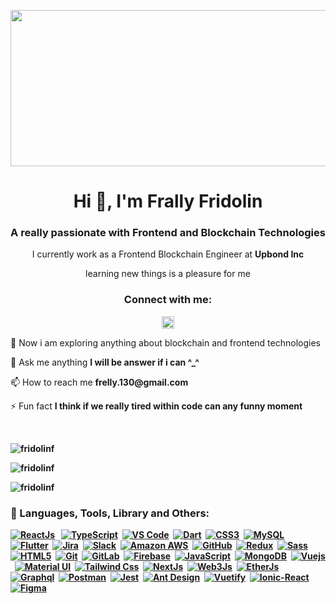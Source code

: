 <p align="center">
  <img
    src="https://media.giphy.com/media/v1.Y2lkPTc5MGI3NjExNmZmNDNhMjVmYTU2YTRiMTEzNDljZGFiZmZlN2Q3ZjMyZGIwNzAwYyZjdD1n/UPqYp2tj61XlBhlPbH/giphy-downsized.gif"
    width="550"
    height="250"
  />
</p>

<h1 align="center">Hi 👋, I'm Frally Fridolin</h1>
<h3 align="center">A really passionate with Frontend and Blockchain Technologies</h3>
<p align="center">I currently work as a Frontend Blockchain Engineer at <b>Upbond Inc</b></p>
<p align="center">learning new things is a pleasure for me</p>

<h3 align="center">Connect with me:</h3>
<p align="center">
  <a href="https://linkedin.com/in/frallyfridolin" target="blank"
    ><img
      align="center"
      src="https://img.shields.io/badge/LinkedIn-blue?style=for-the-badge&logo=linkedin&logoColor=white"
      alt="frallyfridolin"
      height="20"
    />
  </a>
</p>

<p>🌱 Now i am exploring anything about blockchain and frontend technologies</p> 
<p>💬 Ask me anything <b>I will be answer if i can ^_^</b></p>
<p>📫 How to reach me <b>frelly.130@gmail.com</b></p>
<p>⚡ Fun fact <b>I think if we really tired within code can any funny moment<b></p>
 
 <br/>
<p>
  <img
    src="https://github-readme-stats.vercel.app/api/top-langs?username=fridolinf&show_icons=true&locale=en&layout=compact"
    alt="fridolinf"
  />
</p>
<p>
  <img
    src="https://github-readme-streak-stats.herokuapp.com/?user=fridolinf&"
    alt="fridolinf"
  />
</p>
<p>
  <img
    src="https://github-readme-stats.vercel.app/api?username=fridolinf&show_icons=true&locale=en"
    alt="fridolinf"
  />
</p>

<h3 align="left">📘 Languages, Tools, Library and Others:</h3>
<p dir="auto">
  <a
    target="_blank"
    rel="noopener noreferrer nofollow"
    href="https://legacy.reactjs.org/docs/getting-started.html"
    ><img  src="https://camo.githubusercontent.com/9473136680d36bbe33b63c3bd69c9f3d1060c09a5a7f8c7c3e7352630f835051/687474703a2f2f696d672e736869656c64732e696f2f62616467652f2d52656163742d3631444146423f7374796c653d666c61742d737175617265266c6f676f3d7265616374266c6f676f436f6c6f723d7768697465"
      alt="ReactJs"
      data-canonical-src="http://img.shields.io/badge/-React-61DAFB?style=flat-square&amp;logo=react&amp;logoColor=white"
      style="max-width: 100%"
  /></a>
  &nbsp;
  <a
    target="_blank"
    rel="noopener noreferrer nofollow"
    href="https://www.typescriptlang.org/docs/"
    ><img
      src="https://camo.githubusercontent.com/d60afb008bc0bcde7ea8720637928cb02c0f9a6d795dad7382f688a17e7515de/68747470733a2f2f696d672e736869656c64732e696f2f62616467652f2d547970655363726970742d3030374143433f7374796c653d666c61742d737175617265266c6f676f3d74797065736372697074266c6f676f436f6c6f723d7768697465"
      alt="TypeScript"
      data-canonical-src="https://img.shields.io/badge/-TypeScript-007ACC?style=flat-square&amp;logo=typescript&amp;logoColor=white"
      style="max-width: 100%"
  /></a>&nbsp;
  <a
    target="_blank"
    rel="noopener noreferrer nofollow"
    href="https://code.visualstudio.com/docs"
    ><img
      src="https://camo.githubusercontent.com/628cf2c5af3d27a49b5a801dc6f15a92872edba5d47252681baf2e6de00876b5/687474703a2f2f696d672e736869656c64732e696f2f62616467652f2d5653253230436f64652d3030374143433f7374796c653d666c61742d737175617265266c6f676f3d76697375616c2d73747564696f2d636f6465266c6f676f436f6c6f723d7768697465"
      alt="VS Code"
      data-canonical-src="http://img.shields.io/badge/-VS%20Code-007ACC?style=flat-square&amp;logo=visual-studio-code&amp;logoColor=white"
      style="max-width: 100%"
  /></a>&nbsp;
  <a
    target="_blank"
    rel="noopener noreferrer nofollow"
    href="https://dart.dev/guides"
    ><img
      src="https://camo.githubusercontent.com/951255cbc5195d8f66c4e6e69b7f760a66293b4f8436c51cd75814f535dcd646/68747470733a2f2f696d672e736869656c64732e696f2f62616467652f2d446172742d3031373543323f7374796c653d666c61742d737175617265266c6f676f3d64617274266c6f676f436f6c6f723d7768697465"
      alt="Dart"
      data-canonical-src="https://img.shields.io/badge/-Dart-0175C2?style=flat-square&amp;logo=dart&amp;logoColor=white"
      style="max-width: 100%"
  /></a>&nbsp;
  <a
    target="_blank"
    rel="noopener noreferrer nofollow"
    href="https://www.w3.org/Style/CSS/specs.en.html"
    ><img
      src="https://camo.githubusercontent.com/19d98ab99fe0a1a5c00ef27920be3ada8548f2476877db0598960ac2a5f8788d/68747470733a2f2f696d672e736869656c64732e696f2f62616467652f2d435353332d2532333135373242363f7374796c653d666c61742d737175617265266c6f676f3d63737333"
      alt="CSS3"
      data-canonical-src="https://img.shields.io/badge/-CSS3-%231572B6?style=flat-square&amp;logo=css3"
      style="max-width: 100%"
  /></a>&nbsp;
  <a
    target="_blank"
    rel="noopener noreferrer nofollow"
    href="https://www.mysql.com/"
    ><img
      src="https://camo.githubusercontent.com/5f426e7509033750f1403f9afd43c3a342838b4e292545d10ebac6c2b295d723/68747470733a2f2f696d672e736869656c64732e696f2f62616467652f2d4d7953514c2d3333363739313f7374796c653d666c61742d737175617265266c6f676f3d6d7973716c266c6f676f436f6c6f723d7768697465"
      alt="MySQL"
      data-canonical-src="https://img.shields.io/badge/-MySQL-336791?style=flat-square&amp;logo=mysql&amp;logoColor=white"
      style="max-width: 100%"
  /></a>&nbsp;
  <a
    target="_blank"
    rel="noopener noreferrer nofollow"
    href="https://flutter.dev/"
    ><img
      src="https://camo.githubusercontent.com/cd7c6d34e4a77bda44813a48f9c3f463419cec3b525b4442fcf926bac44cc87b/68747470733a2f2f696d672e736869656c64732e696f2f62616467652f2d466c75747465722d3032353639423f7374796c653d666c61742d737175617265266c6f676f3d666c7574746572266c6f676f436f6c6f723d7768697465"
      alt="Flutter"
      data-canonical-src="https://img.shields.io/badge/-Flutter-02569B?style=flat-square&amp;logo=flutter&amp;logoColor=white"
      style="max-width: 100%"
  /></a>&nbsp;
  <a
    target="_blank"
    rel="noopener noreferrer nofollow"
    href="https://www.atlassian.com/software/jira"
    ><img
      src="https://camo.githubusercontent.com/8aa25227808b44c8e9332a4041c13d1a5d8561707a5954e8f5942e026fa94972/68747470733a2f2f696d672e736869656c64732e696f2f62616467652f2d4a6972612d3030353243433f7374796c653d666c61742d737175617265266c6f676f3d6a697261"
      alt="Jira"
      data-canonical-src="https://img.shields.io/badge/-Jira-0052CC?style=flat-square&amp;logo=jira"
      style="max-width: 100%"
  /></a>&nbsp;
  <a
    target="_blank"
    rel="noopener noreferrer nofollow"
    href="https://slack.com/"
    ><img
      src="https://camo.githubusercontent.com/1a90a651445c34a00918363812378f3627ecba2a588cf46fc97eddd372621975/68747470733a2f2f696d672e736869656c64732e696f2f62616467652f2d536c61636b2d3441313534423f7374796c653d666c61742d737175617265266c6f676f3d736c61636b"
      alt="Slack"
      data-canonical-src="https://img.shields.io/badge/-Slack-4A154B?style=flat-square&amp;logo=slack"
      style="max-width: 100%"
  /></a>&nbsp;
  <a
    target="_blank"
    rel="noopener noreferrer nofollow"
    href="https://aws.amazon.com/"
    ><img
      src="https://camo.githubusercontent.com/282b2f6fd357547560aea23fe59d11ee43c27713b159c506701d16be783a54dc/687474703a2f2f696d672e736869656c64732e696f2f62616467652f2d41616d617a6f6e2532304157532d3233324633453f7374796c653d666c61742d737175617265266c6f676f3d616d617a6f6e266c6f676f436f6c6f723d7768697465"
      alt="Amazon AWS"
      data-canonical-src="http://img.shields.io/badge/-Aamazon%20AWS-232F3E?style=flat-square&amp;logo=amazon&amp;logoColor=white"
      style="max-width: 100%"
  /></a>&nbsp;
  <a
    target="_blank"
    rel="noopener noreferrer nofollow"
    href="https://github.com/"
    ><img
      src="https://camo.githubusercontent.com/85dc47a56a4e73ae7b6e64b3b4416785497e74219ae179ae8faaaca10d5a78d9/68747470733a2f2f696d672e736869656c64732e696f2f62616467652f2d4769744875622d3138313731373f7374796c653d666c61742d737175617265266c6f676f3d676974687562"
      alt="GitHub"
      data-canonical-src="https://img.shields.io/badge/-GitHub-181717?style=flat-square&amp;logo=github"
      style="max-width: 100%"
  /></a>&nbsp;
  <a
    target="_blank"
    rel="noopener noreferrer nofollow"
    href="https://redux.js.org/"
    ><img
      src="https://camo.githubusercontent.com/5ffd853b0824728d0a8ce1f5dd3634891bb73fe5c560b423eb45c0e34be4581c/68747470733a2f2f696d672e736869656c64732e696f2f62616467652f2d52656475782d3736344142433f7374796c653d666c61742d737175617265266c6f676f3d7265647578266c6f676f436f6c6f723d7768697465"
      alt="Redux"
      data-canonical-src="https://img.shields.io/badge/-Redux-764ABC?style=flat-square&amp;logo=redux&amp;logoColor=white"
      style="max-width: 100%"
  /></a>&nbsp;
  <a
    target="_blank"
    rel="noopener noreferrer nofollow"
    href="https://sass-lang.com/"
    ><img
      src="https://camo.githubusercontent.com/3a614f93d4893477e939c786b82de81783536e728117efffeaa67cc163ab70c6/68747470733a2f2f696d672e736869656c64732e696f2f62616467652f2d536173732d2532334343363639393f7374796c653d666c61742d737175617265266c6f676f3d73617373266c6f676f436f6c6f723d7768697465"
      alt="Sass"
      data-canonical-src="https://img.shields.io/badge/-Sass-%23CC6699?style=flat-square&amp;logo=sass&amp;logoColor=white"
      style="max-width: 100%"
  /></a>&nbsp;
  <a
    target="_blank"
    rel="noopener noreferrer nofollow"
    href="https://dev.w3.org/html5/spec-LC/"
    ><img
      src="https://camo.githubusercontent.com/211b30282c9908364f7f1c179854e57e72921e167dd1716f9f9dbc98f9310f27/68747470733a2f2f696d672e736869656c64732e696f2f62616467652f2d48544d4c352d2532334534344432373f7374796c653d666c61742d737175617265266c6f676f3d68746d6c35266c6f676f436f6c6f723d7768697465"
      alt="HTML5"
      data-canonical-src="https://img.shields.io/badge/-HTML5-%23E44D27?style=flat-square&amp;logo=html5&amp;logoColor=white"
      style="max-width: 100%"
  /></a>&nbsp;
  <a
    target="_blank"
    rel="noopener noreferrer nofollow"
    href="https://git-scm.com/"
    ><img
      src="https://camo.githubusercontent.com/e96231df11043e86a1e70c128b3136b7d5bc61b525b0c1052b929f9e9e977b49/68747470733a2f2f696d672e736869656c64732e696f2f62616467652f2d4769742d2532334630353033323f7374796c653d666c61742d737175617265266c6f676f3d676974266c6f676f436f6c6f723d7768697465"
      alt="Git"
      data-canonical-src="https://img.shields.io/badge/-Git-%23F05032?style=flat-square&amp;logo=git&amp;logoColor=white"
      style="max-width: 100%"
  /></a>&nbsp;
  <a
    target="_blank"
    rel="noopener noreferrer nofollow"
    href="https://gitlab.com/"
    ><img
      src="https://camo.githubusercontent.com/8f508457694c79415044e70ad8d151c0ceb08dda3f46f9544ff205eff8f04d79/68747470733a2f2f696d672e736869656c64732e696f2f62616467652f2d4769744c61622d4643413132313f7374796c653d666c61742d737175617265266c6f676f3d6769746c6162266c6f676f436f6c6f723d7768697465"
      alt="GitLab"
      data-canonical-src="https://img.shields.io/badge/-GitLab-FCA121?style=flat-square&amp;logo=gitlab&amp;logoColor=white"
      style="max-width: 100%"
  /></a>&nbsp;
  <a
    target="_blank"
    rel="noopener noreferrer nofollow"
    href="https://firebase.google.com/?hl=id"
    ><img
      src="https://camo.githubusercontent.com/d62a03a381740713bc897842fd808ccd4972f10236467fc8bc3f3072de16890f/68747470733a2f2f696d672e736869656c64732e696f2f62616467652f2d46697265626173652d4646434132383f7374796c653d666c61742d737175617265266c6f676f3d6669726562617365266c6f676f436f6c6f723d7768697465"
      alt="Firebase"
      data-canonical-src="https://img.shields.io/badge/-Firebase-FFCA28?style=flat-square&amp;logo=firebase&amp;logoColor=white"
      style="max-width: 100%"
  /></a>&nbsp;
  <a
    target="_blank"
    rel="noopener noreferrer nofollow"
    href="https://developer.mozilla.org/en-US/docs/Web/JavaScript"
    ><img
      src="https://camo.githubusercontent.com/f2a365ec79dc8bd871e4e2ab36a00c305c6eb4393092a1fa8ba956473f87d220/687474703a2f2f696d672e736869656c64732e696f2f62616467652f2d4a6176615363726970742d4637444631453f7374796c653d666c61742d737175617265266c6f676f3d6a617661736372697074266c6f676f436f6c6f723d7768697465"
      alt="JavaScript"
      data-canonical-src="http://img.shields.io/badge/-JavaScript-F7DF1E?style=flat-square&amp;logo=javascript&amp;logoColor=white"
      style="max-width: 100%"
  /></a>&nbsp;
  <a
    target="_blank"
    rel="noopener noreferrer nofollow"
    href="https://www.mongodb.com/"
    ><img
      src="https://camo.githubusercontent.com/46b4c427531526e4e743a8902104d139676f557aa646d5a8e3ac2c40a4467bc0/687474703a2f2f696d672e736869656c64732e696f2f62616467652f2d4d6f6e676f44422d3437413234383f7374796c653d666c61742d737175617265266c6f676f3d6d6f6e676f6462266c6f676f436f6c6f723d7768697465"
      alt="MongoDB"
      data-canonical-src="http://img.shields.io/badge/-MongoDB-47A248?style=flat-square&amp;logo=mongodb&amp;logoColor=white"
      style="max-width: 100%"
  /></a>&nbsp;
  <a
    target="_blank"
    rel="noopener noreferrer nofollow"
    href="https://vuejs.org/"
    ><img
      src="https://img.shields.io/badge/Vue.js-35495E?style=flat-square&logo=vuedotjs&logoColor=4FC08D"
      alt="Vuejs"
      data-canonical-src="https://img.shields.io/badge/Vue.js-35495E?style=flat-square&logo=vuedotjs&logoColor=4FC08D"
      style="max-width: 100%"
  /></a>&nbsp;
  <a
    target="_blank"
    rel="noopener noreferrer nofollow"
    href="https://mui.com/"
    ><img
      src="https://img.shields.io/badge/-MUI-1768da?logo=mui&logoColor=white&style=flat-square"
      alt="Material UI"
      data-canonical-src="http://img.shields.io/badge/-MUI-1768da?logo=mui&logoColor=1b1bdd&style=flat-square"
      style="max-width: 100%"
  /></a>&nbsp;
  <a
    target="_blank"
    rel="noopener noreferrer nofollow"
    href="https://tailwindui.com/"
    ><img
      src="https://img.shields.io/badge/-Tailwind-06B6D4?logo=tailwindcss&logoColor=white&style=flat-square"
      alt="Tailwind Css"
      data-canonical-src="http://img.shields.io/badge/-Tailwind-06B6D4?logo=tailwindcss&logoColor=1b1bdd&style=flat-square"
      style="max-width: 100%"
  /></a>&nbsp;
  <a
    target="_blank"
    rel="noopener noreferrer nofollow"
    href="https://nextjs.org/"
    ><img
      src="https://img.shields.io/badge/NextJs-black?style=flat-square&logo=next.js&logoColor=ffffff"
      alt="NextJs"
      data-canonical-src="https://img.shields.io/badge/NextJs-black?style=flat-square&logo=next.js&logoColor=ffffff"
      style="max-width: 100%"
  /></a>&nbsp;
  <a
    target="_blank"
    rel="noopener noreferrer nofollow"
    href="https://web3js.readthedocs.io/en/v1.8.2/"
    ><img
      src="https://img.shields.io/badge/-Web3Js-grey?style=flat-square&logo=web3.js&logoColor=F16822"
      alt="Web3Js"
      data-canonical-src="https://img.shields.io/badge/-Web3Js-grey?style=flat-square&logo=web3.js&logoColor=F16822"
      style="max-width: 100%"
  /></a>&nbsp;
  <a
    target="_blank"
    rel="noopener noreferrer nofollow"
    href="https://docs.ethers.org/v5/"
    ><img
      src="https://img.shields.io/badge/-Ethers-grey?style=flat-square&logo=ethereum&logoColor=7d43b5"
      alt="EtherJs"
      data-canonical-src="https://img.shields.io/badge/-Ethers-grey?style=flat-square&logo=ethereum&logoColor=7d43b5"
      style="max-width: 100%"
  /></a>&nbsp;
  <a
    target="_blank"
    rel="noopener noreferrer nofollow"
    href="https://graphql.org/"
    ><img
      src="https://img.shields.io/badge/-Graphql-4c1130?style=flat-square&logo=graphql&logoColor=E10098"
      alt="Graphql"
      data-canonical-src="https://img.shields.io/badge/-Graphql-4c1130?style=flat-square&logo=graphql&logoColor=E10098"
      style="max-width: 100%"
  /></a>&nbsp;
  <a
    target="_blank"
    rel="noopener noreferrer nofollow"
    href="https://www.postman.com/"
    ><img
      src="https://img.shields.io/badge/-Postman-bcbcbc?style=flat-square&logo=postman&logoColor=FF6C37"
      alt="Postman"
      data-canonical-src="https://img.shields.io/badge/-Postman-bcbcbc?style=flat-square&logo=postman&logoColor=FF6C37"
      style="max-width: 100%"
  /></a>&nbsp;
  <a
    target="_blank"
    rel="noopener noreferrer nofollow"
    href="https://jestjs.io/"
    ><img
      src="https://img.shields.io/badge/-Jest-white?style=flat-square&logo=jest&logoColor=C21325"
      alt="Jest"
      data-canonical-src="https://img.shields.io/badge/-Jest-white?style=flat-square&logo=jest&logoColor=C21325"
      style="max-width: 100%"
  /></a>&nbsp;
  <a
    target="_blank"
    rel="noopener noreferrer nofollow"
    href="https://ant.design/"
    ><img
      src="https://img.shields.io/badge/-Ant Design-0c343d?style=flat-square&logo=antdesign&logoColor=0170FE"
      alt="Ant Design"
      data-canonical-src="https://img.shields.io/badge/-Ant Design-0c343d?style=flat-square&logo=antdesign&logoColor=0170FE"
      style="max-width: 100%"
  /></a>&nbsp;
  <a
    target="_blank"
    rel="noopener noreferrer nofollow"
    href="https://vuetifyjs.com/"
    ><img
      src="https://img.shields.io/badge/-Vuetify-ffe599?style=flat-square&logo=vuetify&logoColor=1867C0"
      alt="Vuetify"
      data-canonical-src="https://img.shields.io/badge/-Vuetify-ffe599?style=flat-square&logo=vuetify&logoColor=1867C0"
      style="max-width: 100%"
  /></a>&nbsp;
  <a
    target="_blank"
    rel="noopener noreferrer nofollow"
    href="https://ionicframework.com/docs/react"
    ><img
      src="https://img.shields.io/badge/-IonicReact-a64d79?style=flat-square&logo=ionic&logoColor=3880FF"
      alt="Ionic-React"
      data-canonical-src="https://img.shields.io/badge/-IonicReact-a64d79?style=flat-square&logo=ionic&logoColor=3880FF"
      style="max-width: 100%"
  /></a>&nbsp;
  <a
    target="_blank"
    rel="noopener noreferrer nofollow"
    href="https://figma.com/"
    ><img
      src="https://img.shields.io/badge/-Figma-f1c232?style=flat-square&logo=figma&logoColor=F24E1E"
      alt="Figma"
      data-canonical-src="https://img.shields.io/badge/-Figma-f1c232?style=flat-square&logo=figma&logoColor=F24E1E"
      style="max-width: 100%"
  /></a>
  </p>
